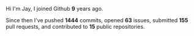 Hi I'm Jay, I joined Github **9** years ago.

Since then I've pushed **1444** commits, opened **63** issues, submitted **155** pull requests, and contributed to **15** public repositories.

